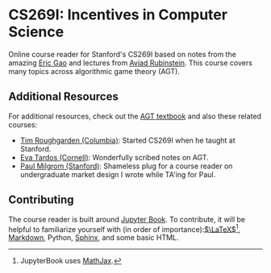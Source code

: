 # CS269I: Incentives in Computer Science

Online course reader for Stanford's CS269I based on notes from the amazing [Eric Gao](https://twitter.com/gaoooric) and lectures from [Aviad Rubinstein](https://cs.stanford.edu/~aviad/). This course covers many topics across algorithmic game theory (AGT).


## Additional Resources

For additional resources, check out the [AGT textbook](https://www.cs.cmu.edu/~sandholm/cs15-892F13/algorithmic-game-theory.pdf) and also these related courses:

* [Tim Roughgarden (Columbia)](https://timroughgarden.org/): Started CS269I when he taught at Stanford.
* [Eva Tardos (Cornell)](https://www.cs.cornell.edu/courses/cs6840/2017sp/schedule.htm): Wonderfully scribed notes on AGT.
* [Paul Milgrom (Stanford)](https://flyingworkshop.github.io/market-design/intro.html): Shameless plug for a course reader on undergraduate market design I wrote while TA'ing for Paul.



## Contributing

The course reader is built around [Jupyter Book](https://jupyterbook.org/en/stable/intro.html). To contribute, it will be helpful to familiarize yourself with (in order of importance):[$\LaTeX$](https://www.latex-project.org/)[^1], [Markdown](https://www.markdownguide.org/), Python, [Sphinx](https://www.sphinx-doc.org/en/master/), and some basic HTML. 

[^1]: JupyterBook uses [MathJax](https://docs.mathjax.org/en/latest/).
